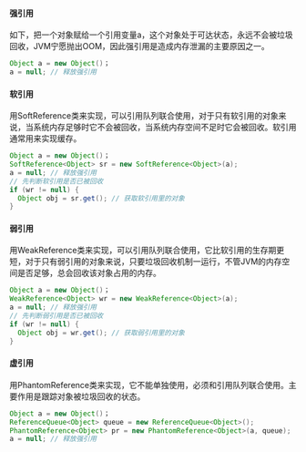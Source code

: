 #### 强引用

如下，把一个对象赋给一个引用变量a，这个对象处于可达状态，永远不会被垃圾回收，JVM宁愿抛出OOM，因此强引用是造成内存泄漏的主要原因之一。

```java
Object a = new Object()；
a = null; // 释放强引用
```

#### 软引用

用SoftReference类来实现，可以引用队列联合使用，对于只有软引用的对象来说，当系统内存足够时它不会被回收，当系统内存空间不足时它会被回收。软引用通常用来实现缓存。

```java
Object a = new Object()；
SoftReference<Object> sr = new SoftReference<Object>(a);
a = null; // 释放强引用
// 先判断软引用是否已被回收
if (wr != null) {
  Object obj = sr.get(); // 获取软引用里的对象
}
```


#### 弱引用

用WeakReference类来实现，可以引用队列联合使用，它比软引用的生存期更短，对于只有弱引用的对象来说，只要垃圾回收机制一运行，不管JVM的内存空间是否足够，总会回收该对象占用的内存。

```java
Object a = new Object()；
WeakReference<Object> wr = new WeakReference<Object>(a);
a = null; // 释放强引用
// 先判断弱引用是否已被回收
if (wr != null) {
  Object obj = wr.get(); // 获取弱引用里的对象
}

```

#### 虚引用

用PhantomReference类来实现，它不能单独使用，必须和引用队列联合使用。主要作用是跟踪对象被垃圾回收的状态。

```java
Object a = new Object()；
ReferenceQueue<Object> queue = new ReferenceQueue<Object>();
PhantomReference<Object> pr = new PhantomReference<Object>(a, queue);
a = null; // 释放强引用
```
